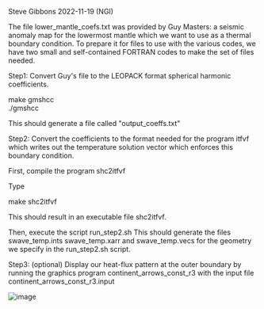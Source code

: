 Steve Gibbons
2022-11-19 (NGI)

The file lower_mantle_coefs.txt was provided by Guy Masters:
a seismic anomaly map for the lowermost mantle which we want
to use as a thermal boundary condition.
To prepare it for files to use with 
the various codes, we have two small and self-contained FORTRAN
codes to make the set of files needed.

Step1: Convert Guy's file to the LEOPACK format spherical harmonic coefficients.

make gmshcc  
./gmshcc

This should generate a file called "output_coeffs.txt"

Step2: Convert the coefficients to the format needed for the program
itfvf which writes out the temperature solution vector which enforces
this boundary condition.

First, compile the program shc2itfvf

Type

make shc2itfvf

This should result in an executable file shc2itfvf.

Then, execute the script run_step2.sh
This should generate the files swave_temp.ints swave_temp.xarr and swave_temp.vecs
for the geometry we specify in the run_step2.sh script.

Step3: (optional) Display our heat-flux pattern at the outer boundary
by running the graphics program continent_arrows_const_r3 with
the input file continent_arrows_const_r3.input

![image](https://user-images.githubusercontent.com/74380921/202858163-1df13d19-17fa-47e8-b267-f2785fec4e37.png)

